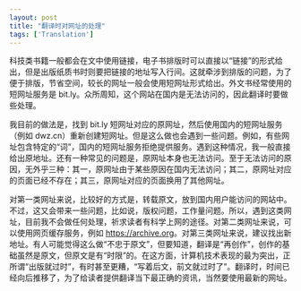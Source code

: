 ```yaml
---
layout: post
title: "翻译时对网址的处理"
tags: ['Translation']
---
```


科技类书籍一般都会在文中使用链接，电子书排版时可以直接以“链接”的形式给出，但是出版纸质书时则要把链接的地址写入行间。这就牵涉到排版的问题，为了便于排版，节省空间，较长的网址一般会使用短网址形式给出。外文书经常使用的短网址服务是 bit.ly。众所周知，这个网站在国内是无法访问的，因此翻译时要做些处理。

我目前的做法是，找到 bit.ly 短网址对应的原网址，然后使用国内的短网址服务（例如 dwz.cn）重新创建短网址。但是这么做也会遇到一些问题。例如，有些网址包含特定的“词”，国内的短网址服务拒绝提供服务。遇到这种情况，我一般直接给出原地址。还有一种常见的问题是，原网址本身也无法访问。至于无法访问的原因，无外乎三种：其一，原网址由于某些原因在国内无法访问；其二，原网址对应的页面已经不存在；其三，原网址对应的页面换用了其他网址。

对第一类网址来说，比较好的方式是，转载原文，放到国内用户能访问的网站中。不过，这又会带来一些问题，比如说，版权问题，工作量问题。所以，遇到这类网址，目前我不会做任何处理，祈求读者有科学上网的途径。对第二类网址来说，可以使用网页缓存服务，例如 <https://archive.org>。对第三类网址来说，建议找出新地址。有人可能觉得这么做“不忠于原文”，但要知道，翻译是“再创作”，创作的基础虽然是原文，但原文是有“时限”的。在这方面，计算机技术表现的最为突出，正所谓“出版就过时”，有时甚至更糟，“写着后文，前文就过时了”。翻译时，时间已经向后推移了，为了给读者提供翻译当下最正确的资讯，当然要使用最新的网址。


